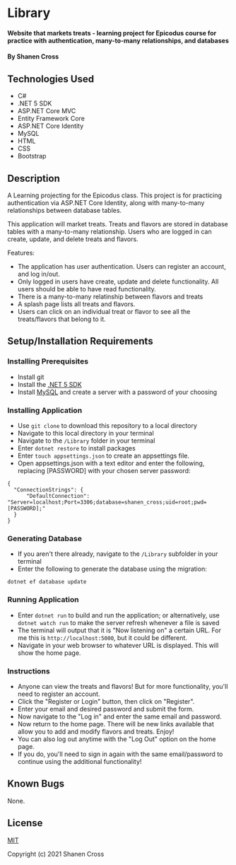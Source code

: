 # Library

#### Website that markets treats - learning project for Epicodus course for practice with authentication, many-to-many relationships, and databases

#### By Shanen Cross

## Technologies Used

* C#
* .NET 5 SDK
* ASP.NET Core MVC
* Entity Framework Core
* ASP.NET Core Identity
* MySQL
* HTML
* CSS
* Bootstrap

## Description

A Learning projecting for the Epicodus class. This project is for practicing authentication via ASP.NET Core Identity, along with many-to-many relationships between database tables.

This application will market treats. Treats and flavors are stored in database tables with a many-to-many relationship. Users who are logged in can create, update, and delete treats and flavors.

Features:
* The application has user authentication. Users can register an account, and log in/out.
* Only logged in users have create, update and delete functionality. All users should be able to have read functionality.
* There is a many-to-many relatinship between flavors and treats
* A splash page lists all treats and flavors. 
* Users can click on an individual treat or flavor to see all the treats/flavors that belong to it.

## Setup/Installation Requirements

### Installing Prerequisites
* Install git
* Install the [.NET 5 SDK](https://dotnet.microsoft.com/download/dotnet/5.0)
* Install [MySQL](https://dev.mysql.com/downloads/mysql/) and create a server with a password of your choosing

### Installing Application
* Use ```git clone``` to download this repository to a local directory
* Navigate to this local directory in your terminal
* Navigate to the ```/Library``` folder in your terminal
* Enter ```dotnet restore``` to install packages
* Enter ```touch appsettings.json``` to create an appsettings file.
* Open appsettings.json with a text editor and enter the following, replacing \[PASSWORD\] with your chosen server password:
```
{
  "ConnectionStrings": {
      "DefaultConnection": "Server=localhost;Port=3306;database=shanen_cross;uid=root;pwd=[PASSWORD];"
  }
}
```

### Generating Database
* If you aren't there already, navigate to the ```/Library``` subfolder in your terminal
* Enter the following to generate the database using the migration:
```
dotnet ef database update
```

### Running Application
* Enter ```dotnet run``` to build and run the application; or alternatively, use ```dotnet watch run``` to make the server refresh whenever a file is saved
* The terminal will output that it is "Now listening on" a certain URL. For me this is ```http://localhost:5000```, but it could be different.
* Navigate in your web browser to whatever URL is displayed. This will show the home page.

### Instructions

* Anyone can view the treats and flavors! But for more functionality, you'll need to register an account. 
* Click the "Register or Login" button, then click on "Register".
* Enter your email and desired password and submit the form.
* Now navigate to the "Log in" and enter the same email and password.
* Now return to the home page. There will be new links available that allow you to add and modify flavors and treats. Enjoy!
* You can also log out anytime with the "Log Out" option on the home page.
* If you do, you'll need to sign in again with the same email/password to continue using the additional functionality!

## Known Bugs

None.

## License

[MIT](LICENSE)

Copyright (c) 2021 Shanen Cross

